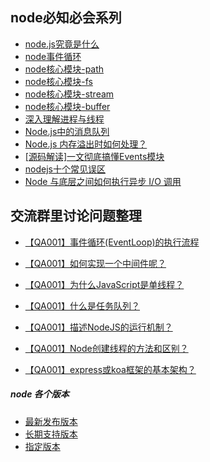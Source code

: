 

## node必知必会系列
- [node.js究竟是什么](what.md)
- [node事件循环](event_loop.md)
- [node核心模块-path](path.md)
- [node核心模块-fs](module_fs.md)
- [node核心模块-stream](stream.md)
- [node核心模块-buffer](buffer.md)
- [深入理解进程与线程](processAndThread.md)
- [Node.js中的消息队列](queue.md)
- [Node.js 内存溢出时如何处理？](overflow.md)
- [[源码解读]一文彻底搞懂Events模块](events.md)
- [nodejs十个常见误区](errors.md)
- [Node 与底层之间如何执行异步 I/O 调用](AsyncIO.md)


## 交流群里讨论问题整理
- [【QA001】事件循环(EventLoop)的执行流程]()
- [【QA001】如何实现一个中间件呢？]()
- [【QA001】为什么JavaScript是单线程？](https://github.com/koala-coding/goodBlog/issues/34)

- [【QA001】什么是任务队列？]()
- [【QA001】描述NodeJS的运行机制？]()
- [【QA001】Node创建线程的方法和区别？]()
- [【QA001】express或koa框架的基本架构？]()


##### node 各个版本
- [最新发布版本](https://nodejs.org/zh-cn/)
- [长期支持版本](https://nodejs.org/zh-cn/)
- [指定版本](/webframe/tool/node-versions.html) 
